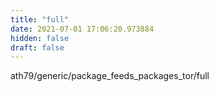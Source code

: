 ```yaml
---
title: "full"
date: 2021-07-01 17:06:20.973884
hidden: false
draft: false
---
```


ath79/generic/package_feeds_packages_tor/full

